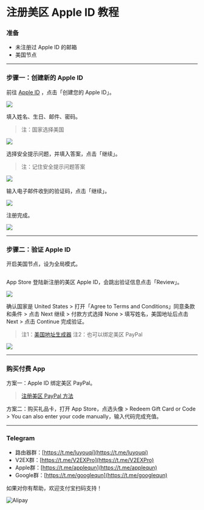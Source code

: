 # 注册美区 Apple ID 教程

### 准备

* 未注册过 Apple ID 的邮箱
* 美国节点

***

### 步骤一：创建新的 Apple ID

前往 [Apple ID](http://appleid.apple.com/) ，点击「创建您的 Apple ID」。

![](pic/01.png)

填入姓名、生日、邮件、密码。
>注：国家选择美国

![](pic/02.png)

选择安全提示问题，并填入答案，点击「继续」。
>注：记住安全提示问题答案

![](pic/03.png)

输入电子邮件收到的验证码，点击「继续」。

![](pic/04.png)

注册完成。



![](pic/05.png)

***

### 步骤二：验证 Apple ID

开启美国节点，设为全局模式。

<img src="pic/06.png" title="" alt="" data-align="center">

App Store 登陆新注册的美区 Apple ID，会跳出验证信息点击「Review」。

![](pic/07.jpg)

确认国家是 United States > 打开「Agree to Terms and Conditions」同意条款和条件 > 点击 Next 继续 > 付款方式选择 None > 填写姓名，美国地址后点击 Next > 点击 Continue 完成验证。
> 注1：[美国地址生成器](http://www.haoweichi.com)
> 注2：也可以绑定美区 PayPal

![](pic/08.jpg)

***

### 购买付费 App

方案一：Apple ID 绑定美区 PayPal。
   
   > [注册美区 PayPal 方法](https://github.com/masonincn/PayPal-US)

方案二：购买礼品卡，打开 App Store，点选头像 > Redeem Gift Card or Code >  You can also enter your code manually，输入代码完成充值。

---
### Telegram

* 路由器群：[https://t.me/luyouqi](https://t.me/luyouqi)
* V2EX群：[https://t.me/V2EXPro](https://t.me/V2EXPro)
* Apple群：[https://t.me/applequn](https://t.me/applequn)
* Google群：[https://t.me/googlequn](https://t.me/googlequn)

如果对你有帮助，欢迎支付宝扫码支持！

![Alipay](https://raw.githubusercontent.com/masonincn/tuchuang/master/uPic/Alipay.png)
